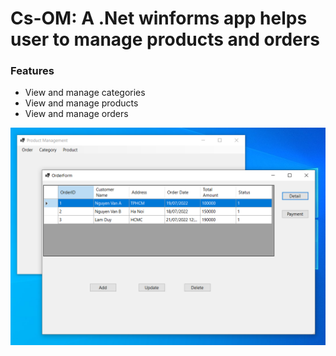 # Cs-OM: A .Net winforms app helps user to manage products and orders

### Features
- View and manage categories
- View and manage products
- View and manage orders

![Solution screenshot](https://github.com/duy-lvl/Cs-OM/blob/main/screenshot.png)